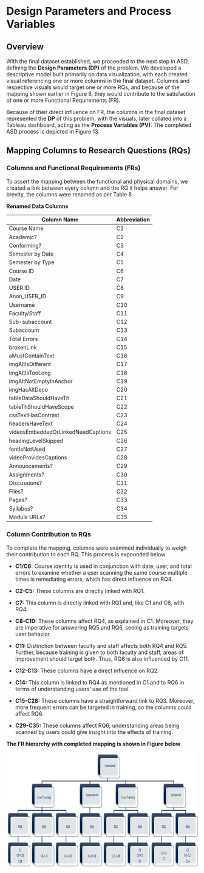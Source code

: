 
# Design Parameters and Process Variables

## Overview
With the final dataset established, we proceeded to the next step in ASD, defining the **Design Parameters (DP)** of the problem. 
We developed a descriptive model built primarily on data visualization, with each created visual referencing one or more columns 
in the final dataset. Columns and respective visuals would target one or more RQs, and because of the mapping shown earlier in 
Figure 8, they would contribute to the satisfaction of one or more Functional Requirements (FR).

Because of their direct influence on FR, the columns in the final dataset represented the **DP** of this problem, with the visuals, 
later collated into a Tableau dashboard, acting as the **Process Variables (PV)**. The completed ASD process is depicted in Figure 13.

## Mapping Columns to Research Questions (RQs)
### Columns and Functional Requirements (FRs)
To assert the mapping between the functional and physical domains, we created a link between every column and the RQ it helps 
answer. For brevity, the columns were renamed as per Table 8.

**Renamed Data Columns**

| Column Name                     | Abbreviation |
|---------------------------------|--------------|
| Course Name                     | C1           |
| Academic?                       | C2           |
| Conforming?                     | C3           |
| Semester by Date                | C4           |
| Semester by Type                | C5           |
| Course ID                       | C6           |
| Date                            | C7           |
| USER ID                         | C8           |
| Anon_USER_ID                    | C9           |
| Username                        | C10          |
| Faculty/Staff                   | C11          |
| Sub-subaccount                  | C12          |
| Subaccount                      | C13          |
| Total Errors                    | C14          |
| brokenLink                      | C15          |
| aMustContainText                | C16          |
| imgAltIsDifferent               | C17          |
| imgAltIsTooLong                 | C18          |
| imgAltNotEmptyInAnchor          | C19          |
| imgHasAltDeco                   | C20          |
| tableDataShouldHaveTh           | C21          |
| tableThShouldHaveScope          | C22          |
| cssTextHasContrast              | C23          |
| headersHaveText                 | C24          |
| videosEmbeddedOrLinkedNeedCaptions | C25      |
| headingLevelSkipped             | C26          |
| fontIsNotUsed                   | C27          |
| videoProvidesCaptions           | C28          |
| Announcements?                  | C29          |
| Assignments?                    | C30          |
| Discussions?                    | C31          |
| Files?                          | C32          |
| Pages?                          | C33          |
| Syllabus?                       | C34          |
| Module URLs?                    | C35          |

### Column Contribution to RQs
To complete the mapping, columns were examined individually to weigh their contribution to each RQ. This process is expounded below:

- **C1/C6:** Course identity is used in conjunction with date, user, and total errors to examine whether a user scanning the same 
course multiple times is remediating errors, which has direct influence on RQ4.

- **C2-C5:** These columns are directly linked with RQ1.

- **C7:** This column is directly linked with RQ1 and, like C1 and C6, with RQ4.

- **C8-C10:** These columns affect RQ4, as explained in C1. Moreover, they are imperative for answering RQ5 and RQ6, seeing as 
training targets user behavior.

- **C11:** Distinction between faculty and staff affects both RQ4 and RQ5. Further, because training is given to both faculty and staff, 
areas of improvement should target both. Thus, RQ6 is also influenced by C11.

- **C12-C13:** These columns have a direct influence on RQ2.

- **C14:** This column is linked to RQ4 as mentioned in C1 and to RQ6 in terms of understanding users’ use of the tool.

- **C15-C28:** These columns have a straightforward link to RQ3. Moreover, more frequent errors can be targeted in training, so the 
columns could affect RQ6.

- **C29-C35:** These columns affect RQ6; understanding areas being scanned by users could give insight into the effects of training.

**The FR hierarchy with completed mapping is shown in Figure below**

  <img src="https://github.com/HassanBerro05/Accessibility-Tool-Analysis/blob/main/Viz/Figure%2014%20Complete%20FR%20Hierarchy.png" alt="Dbeaver" width="700" height="300">




